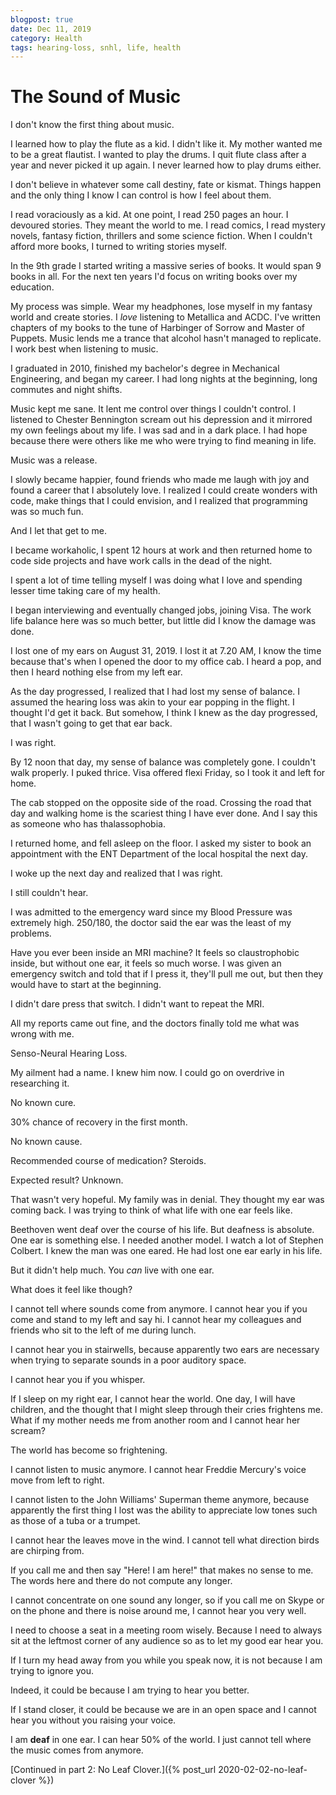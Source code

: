 ```yaml
---
blogpost: true
date: Dec 11, 2019
category: Health
tags: hearing-loss, snhl, life, health
---
```

# The Sound of Music

I don't know the first thing about music.

I learned how to play the flute as a kid. I didn't like it. My mother wanted me
to be a great flautist. I wanted to play the drums. I quit flute class after a
year and never picked it up again. I never learned how to play drums either.

I don't believe in whatever some call destiny, fate or kismat. Things happen and
the only thing I know I can control is how I feel about them.

I read voraciously as a kid. At one point, I read 250 pages an hour. I devoured
stories. They meant the world to me. I read comics, I read mystery novels,
fantasy fiction, thrillers and some science fiction. When I couldn't afford more
books, I turned to writing stories myself.

In the 9th grade I started writing a massive series of books. It would span 9
books in all. For the next ten years I'd focus on writing books over my
education.

My process was simple. Wear my headphones, lose myself in my fantasy world and
create stories. I *love* listening to Metallica and ACDC. I've written chapters
of my books to the tune of Harbinger of Sorrow and Master of Puppets. Music
lends me a trance that alcohol hasn't managed to replicate. I work best when
listening to music.

I graduated in 2010, finished my bachelor's degree in Mechanical Engineering,
and began my career. I had long nights at the beginning, long commutes and night
shifts.

Music kept me sane. It lent me control over things I couldn't control. I
listened to Chester Bennington scream out his depression and it mirrored my own
feelings about my life. I was sad and in a dark place. I had hope because there
were others like me who were trying to find meaning in life.

Music was a release.

I slowly became happier, found friends who made me laugh with joy and found a
career that I absolutely love. I realized I could create wonders with code, make
things that I could envision, and I realized that programming was so much fun.

And I let that get to me.

I became workaholic, I spent 12 hours at work and then returned home to code
side projects and have work calls in the dead of the night.

I spent a lot of time telling myself I was doing what I love and spending lesser
time taking care of my health.

I began interviewing and eventually changed jobs, joining Visa. The work life
balance here was so much better, but little did I know the damage was done.

I lost one of my ears on August 31, 2019. I lost it at 7.20 AM, I know the time
because that's when I opened the door to my office cab. I heard a pop, and then
I heard nothing else from my left ear.

As the day progressed, I realized that I had lost my sense of balance. I assumed
the hearing loss was akin to your ear popping in the flight. I thought I'd get
it back. But somehow, I think I knew as the day progressed, that I wasn't going
to get that ear back.

I was right.

By 12 noon that day, my sense of balance was completely gone. I couldn't walk
properly. I puked thrice. Visa offered flexi Friday, so I took it and left for
home.

The cab stopped on the opposite side of the road. Crossing the road that day and
walking home is the scariest thing I have ever done. And I say this as someone
who has thalassophobia.

I returned home, and fell asleep on the floor. I asked my sister to book an
appointment with the ENT Department of the local hospital the next day.

I woke up the next day and realized that I was right.

I still couldn't hear.

I was admitted to the emergency ward since my Blood Pressure was extremely high.
250/180, the doctor said the ear was the least of my problems.

Have you ever been inside an MRI machine? It feels so claustrophobic inside, but
without one ear, it feels so much worse. I was given an emergency switch and
told that if I press it, they'll pull me out, but then they would have to start
at the beginning.

I didn't dare press that switch. I didn't want to repeat the MRI.

All my reports came out fine, and the doctors finally told me what was wrong
with me.

Senso-Neural Hearing Loss.

My ailment had a name. I knew him now. I could go on overdrive in researching
it.

No known cure.

30% chance of recovery in the first month.

No known cause.

Recommended course of medication? Steroids.

Expected result? Unknown.

That wasn't very hopeful. My family was in denial. They thought my ear was
coming back. I was trying to think of what life with one ear feels like.

Beethoven went deaf over the course of his life. But deafness is absolute. One
ear is something else. I needed another model. I watch a lot of Stephen Colbert.
I knew the man was one eared. He had lost one ear early in his life.

But it didn't help much. You *can* live with one ear.

What does it feel like though?

I cannot tell where sounds come from anymore. I cannot hear you if you come and
stand to my left and say hi. I cannot hear my colleagues and friends who sit to
the left of me during lunch.

I cannot hear you in stairwells, because apparently two ears are necessary when
trying to separate sounds in a poor auditory space.

I cannot hear you if you whisper.

If I sleep on my right ear, I cannot hear the world. One day, I will have
children, and the thought that I might sleep through their cries frightens me.
What if my mother needs me from another room and I cannot hear her scream?

The world has become so frightening.

I cannot listen to music anymore. I cannot hear Freddie Mercury's voice move
from left to right.

I cannot listen to the John Williams' Superman theme anymore, because apparently
the first thing I lost was the ability to appreciate low tones such as those of
a tuba or a trumpet.

I cannot hear the leaves move in the wind. I cannot tell what direction birds
are chirping from.

If you call me and then say "Here! I am here!" that makes no sense to me. The
words here and there do not compute any longer.

I cannot concentrate on one sound any longer, so if you call me on Skype or on
the phone and there is noise around me, I cannot hear you very well.

I need to choose a seat in a meeting room wisely. Because I need to always sit
at the leftmost corner of any audience so as to let my good ear hear you.

If I turn my head away from you while you speak now, it is not because I am
trying to ignore you.

Indeed, it could be because I am trying to hear you better.

If I stand closer, it could be because we are in an open space and I cannot hear
you without you raising your voice.

I am **deaf** in one ear. I can hear 50% of the world. I just cannot tell where
the music comes from anymore.

[Continued in part 2: No Leaf Clover.]({% post_url 2020-02-02-no-leaf-clover %})
